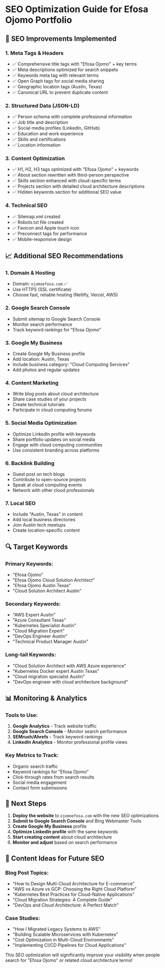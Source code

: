 # SEO Optimization Guide for Efosa Ojomo Portfolio

## 🚀 SEO Improvements Implemented

### 1. **Meta Tags & Headers**
- ✅ Comprehensive title tags with "Efosa Ojomo" + key terms
- ✅ Meta descriptions optimized for search snippets
- ✅ Keywords meta tag with relevant terms
- ✅ Open Graph tags for social media sharing
- ✅ Geographic location tags (Austin, Texas)
- ✅ Canonical URL to prevent duplicate content

### 2. **Structured Data (JSON-LD)**
- ✅ Person schema with complete professional information
- ✅ Job title and description
- ✅ Social media profiles (LinkedIn, GitHub)
- ✅ Education and work experience
- ✅ Skills and certifications
- ✅ Location information

### 3. **Content Optimization**
- ✅ H1, H2, H3 tags optimized with "Efosa Ojomo" + keywords
- ✅ About section rewritten with third-person perspective
- ✅ Skills section enhanced with cloud-specific terms
- ✅ Projects section with detailed cloud architecture descriptions
- ✅ Hidden keywords section for additional SEO value

### 4. **Technical SEO**
- ✅ Sitemap.xml created
- ✅ Robots.txt file created
- ✅ Favicon and Apple touch icon
- ✅ Preconnect tags for performance
- ✅ Mobile-responsive design

## 📈 Additional SEO Recommendations

### 1. **Domain & Hosting**
- Domain: `ojomoefosa.com` ✅
- Use HTTPS (SSL certificate)
- Choose fast, reliable hosting (Netlify, Vercel, AWS)

### 2. **Google Search Console**
- Submit sitemap to Google Search Console
- Monitor search performance
- Track keyword rankings for "Efosa Ojomo"

### 3. **Google My Business**
- Create Google My Business profile
- Add location: Austin, Texas
- Include business category: "Cloud Computing Services"
- Add photos and regular updates

### 4. **Content Marketing**
- Write blog posts about cloud architecture
- Share case studies of your projects
- Create technical tutorials
- Participate in cloud computing forums

### 5. **Social Media Optimization**
- Optimize LinkedIn profile with keywords
- Share portfolio updates on social media
- Engage with cloud computing communities
- Use consistent branding across platforms

### 6. **Backlink Building**
- Guest post on tech blogs
- Contribute to open-source projects
- Speak at cloud computing events
- Network with other cloud professionals

### 7. **Local SEO**
- Include "Austin, Texas" in content
- Add local business directories
- Join Austin tech meetups
- Create location-specific content

## 🔍 Target Keywords

### Primary Keywords:
- "Efosa Ojomo"
- "Efosa Ojomo Cloud Solution Architect"
- "Efosa Ojomo Austin Texas"
- "Cloud Solution Architect Austin"

### Secondary Keywords:
- "AWS Expert Austin"
- "Azure Consultant Texas"
- "Kubernetes Specialist Austin"
- "Cloud Migration Expert"
- "DevOps Engineer Austin"
- "Technical Product Manager Austin"

### Long-tail Keywords:
- "Cloud Solution Architect with AWS Azure experience"
- "Kubernetes Docker expert Austin Texas"
- "Cloud migration specialist Austin"
- "DevOps engineer with cloud architecture background"

## 📊 Monitoring & Analytics

### Tools to Use:
1. **Google Analytics** - Track website traffic
2. **Google Search Console** - Monitor search performance
3. **SEMrush/Ahrefs** - Track keyword rankings
4. **LinkedIn Analytics** - Monitor professional profile views

### Key Metrics to Track:
- Organic search traffic
- Keyword rankings for "Efosa Ojomo"
- Click-through rates from search results
- Social media engagement
- Contact form submissions

## 🎯 Next Steps

1. **Deploy the website** to `ojomoefosa.com` with the new SEO optimizations
2. **Submit to Google Search Console** and Bing Webmaster Tools
3. **Create Google My Business** profile
4. **Optimize LinkedIn profile** with the same keywords
5. **Start creating content** about cloud architecture
6. **Monitor and adjust** based on search performance

## 📝 Content Ideas for Future SEO

### Blog Post Topics:
- "How to Design Multi-Cloud Architecture for E-commerce"
- "AWS vs Azure vs GCP: Choosing the Right Cloud Platform"
- "Kubernetes Best Practices for Cloud-Native Applications"
- "Cloud Migration Strategies: A Complete Guide"
- "DevOps and Cloud Architecture: A Perfect Match"

### Case Studies:
- "How I Migrated Legacy Systems to AWS"
- "Building Scalable Microservices with Kubernetes"
- "Cost Optimization in Multi-Cloud Environments"
- "Implementing CI/CD Pipelines for Cloud Applications"

This SEO optimization will significantly improve your visibility when people search for "Efosa Ojomo" or related cloud architecture terms!
